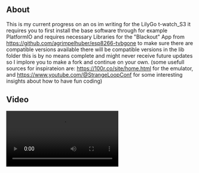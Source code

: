 ## About
This is my current progress on an os im writing for the LilyGo t-watch_S3 it requires you to first install the base software through for example PlatformIO
and requires necessary Libraries for the "Blackout" App from https://github.com/agrimpelhuber/esp8266-tvbgone to make sure there are compatible versions available there will be compatible versions in the lib folder
this is by no means complete and might never receive future updates so I implore you to make a fork and continue on your own. (some usefull sources for inspirateion are: https://100r.co/site/home.html for the emulator, and 
https://www.youtube.com/@StrangeLoopConf for some interesting insights about how to have fun coding)

## Video
![Video of the watch in action](https://github.com/CaliOn2/CaliOn2-t-watchOs/blob/main/Media/Preview.mp4)
